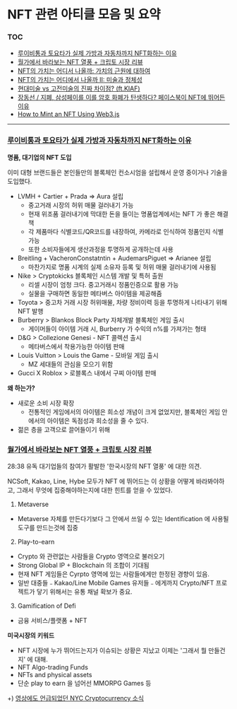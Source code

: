 # NFT 관련 아티클 모음 및 요약

### TOC
- [루이비통과 토요타가 실제 가방과 자동차까지 NFT화하는 이유](https://github.com/HaleyRyu/NFT-Article-Archive#%EB%A3%A8%EC%9D%B4%EB%B9%84%ED%86%B5%EA%B3%BC-%ED%86%A0%EC%9A%94%ED%83%80%EA%B0%80-%EC%8B%A4%EC%A0%9C-%EA%B0%80%EB%B0%A9%EA%B3%BC-%EC%9E%90%EB%8F%99%EC%B0%A8%EA%B9%8C%EC%A7%80-nft%ED%99%94%ED%95%98%EB%8A%94-%EC%9D%B4%EC%9C%A0)
- [월가에서 바라보는 NFT 열풍 + 크립토 시장 리뷰]()
- [NFT의 가치는 어디서 나올까: 가치의 근원에 대하여]()
- [NFT의 가치는 어디에서 나올까 II: 미술과 정체성]()
- [현대미술 vs 고전미술의 진짜 차이점? (ft.KIAF)]()
- [장동선 / 지폐, 삼성페이를 이를 암호 화폐가 탄생하다? 페이스북이 NFT에 뛰어든 이유]()
- [How to Mint an NFT Using Web3.js]()

---

### [루이비통과 토요타가 실제 가방과 자동차까지 NFT화하는 이유](https://www.youtube.com/watch?v=HSVdSHEtM_I)
**명품, 대기업의 NFT 도입**

이미 대형 브랜드들은 본인들만의 블록체인 컨소시엄을 설립해서 운영 중이거나 기술을 도입했다.

- LVMH + Cartier + Prada ⇒ Aura 설립
    - 중고거래 시장의 허위 매물 걸러내기 가능
    - 현재 위조품 걸러내기에 막대한 돈을 들이는 명품업계에서는 NFT 가 좋은 해결책
    - 각 제품마다 식별코드/QR코드를 내장하여, 카메라로 인식하여 정품인지 식별 가능
    - 또한 소비자들에게 생산과정을 투명하게 공개하는데 사용
- Breitling + VacheronConstatntin + AudemarsPiguet ⇒ Arianee 설립
    - 마찬가지로 명품 시계의 실제 소유자 등록 및 허위 매물 걸러내기에 사용됨
- Nike > Cryptokicks 블록체인 시스템 개발 및 특허 출원
    - 리셀 시장이 엄청 크다. 중고거래시 정품인증으로 활용 가능
    - 실물을 구매하면 동일한 메타버스 아이템을 제공해줌
- Toyota > 중고차 거래 시장 허위매물, 차량 정비이력 등을 투명하게 나타내기 위해 NFT 발행
- Burberry > Blankos Block Party 자체개발 블록체인 게임 출시
    - 게이머들이 아이템 거래 시, Burberry 가 수익의 n%를 가져가는 형태
- D&G > Collezione Genesi - NFT 콜렉션 출시
    - 메타버스에서 착용가능한 아이템 판매
- Louis Vuitton > Louis the Game - 모바일 게임 출시
    - MZ 세대들의 관심을 모으기 위함
- Gucci X Roblox > 로블록스 내에서 구찌 아이템 판매

**왜 하는가?**

- 새로운 소비 시장 확장
    - 전통적인 게임에서의 아이템은 희소성 개념이 크게 없었지만, 블록체인 게임 안에서의 아이템은 독점성과 희소성을 줄 수 있다.
- 젊은 층을 고객으로 끌어들이기 위해

### [월가에서 바라보는 NFT 열풍 + 크립토 시장 리뷰](https://youtu.be/yMo_vIl5tAs?t=1718)
28:38 유독 대기업들의 참여가 활발한 '한국시장의 NFT 열풍' 에 대한 의견.

NCSoft, Kakao, Line, Hybe 모두가 NFT 에 뛰어드는 이 상황을 어떻게 바라봐야하고, 그래서 무엇에 집중해야하는지에 대한 힌트를 얻을 수 있었다.

1. Metaverse
- Metaverse 자체를 만든다기보다 그 안에서 쓰일 수 있는 Identification 에 사용될 도구를 만드는것에 집중

2. Play-to-earn
- Crypto 와 관련없는 사람들을 Crypto 영역으로 불러오기
- Strong Global IP + Blockchain 의 조합이 기대됨
- 현재 NFT 게임들은 Cyrpto 영역에 있는 사람들에게만 한정된 경향이 있음.
- 일반 대중들﹣Kakao/Line Mobile Games 유저들﹣에게까지 Crypto/NFT 프로젝트가 닿기 위해서는 유통 채널 확보가 중요.

3. Gamification of Defi
- 금융 서비스/플랫폼 + NFT

**미국시장의 키워드**
- NFT 시장에 누가 뛰어드는지가 이슈되는 상황은 지났고 이제는 '그래서 뭘 만들건지' 에 대해.
- NFT Algo-trading Funds
- NFTs and physical assets
- 단순 play to earn 을 넘어선 MMORPG Games 등

+) [영상에도 언급되었던 NYC Cryptocurrency 소식](https://www.bloomberg.com/news/articles/2021-11-08/new-york-gets-own-cryptocurrency-after-adams-touts-bitcoin?fbclid=IwAR26NztqykQFXUQO_LKULgVbcc_u7RmxW59-vEQTV9il05TWKA4pExNJ8Rw)

